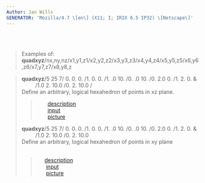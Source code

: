 ```yaml
---
Author: Jan Wills
GENERATOR: 'Mozilla/4.7 \[en\] (X11; I; IRIX 6.5 IP32) \[Netscape\]'
---
```


 \
 

> Examples of:  
> **quadxyz**/nx,ny,nz/x1,y1,z1/x2,y2,z2/x3,y3,z3/x4,y4,z4/x5,y5,z5/x6,y6,z6/x7,y7,z7/x8,y8,z

> **quadxyz**/5 25 7/ 0. 0. 0. /1. 0. 0. /1. .0 10. /0. .0 10. /0. 2.0
> 0. /1. 2. 0. &\
>          /1.0 2. 10.0 /0. 2. 10.0 /\
> Define an arbitrary, logical hexahedron of points in xz plane.
>
> >        [description](quadxyzdes1.html)\
> >        [input](quadxyzin1.html)\
> >        [picture](quadxyz1.gif)
>
> **quadxyz**/5 25 7/ 0. 0. 0. /1. 0. 0. /1. .0 10. /0. .0 10. /0. 2.0
> 0. /1. 2. 0. &\
>          /1.0 2. 10.0 /0. 2. 10.0\
> Define an arbitrary, logical hexahedron of points in xy plane\
>  
>
> >      [description](quadxyzdes2.html)\
> >       [input](quadxyzin2.html)\
> >       [picture](quadxyz2.gif)
